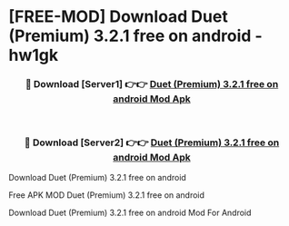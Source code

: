 # [FREE-MOD] Download Duet (Premium) 3.2.1 free on android - hw1gk


<div align="center">
<h3>🔴 Download [Server1] 👉👉 <a href="https://apk-comot.site?title=Duet_(Premium)_3.2.1_free_on_android">Duet (Premium) 3.2.1 free on android Mod Apk</a></h3><br>

<h3>🔴 Download [Server2] 👉👉 <a href="https://apk-comot.site?title=Duet_(Premium)_3.2.1_free_on_android">Duet (Premium) 3.2.1 free on android Mod Apk</a></h3>
</div>



Download Duet (Premium) 3.2.1 free on android 

Free APK MOD Duet (Premium) 3.2.1 free on android 

Download Duet (Premium) 3.2.1 free on android Mod For Android
